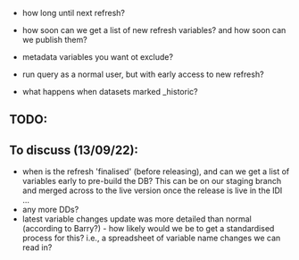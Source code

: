 - how long until next refresh?
- how soon can we get a list of new refresh variables? and how soon can we publish them?
- metadata variables you want ot exclude?
- run query as a normal user, but with early access to new refresh?

- what happens when datasets marked \_historic?

## TODO:

## To discuss (13/09/22):

- when is the refresh 'finalised' (before releasing), and can we get a list of variables early to pre-build the DB? This can be on our staging branch and merged across to the live version once the release is live in the IDI ...
- any more DDs?
- latest variable changes update was more detailed than normal (according to Barry?) - how likely would we be to get a standardised process for this? i.e., a spreadsheet of variable name changes we can read in?
